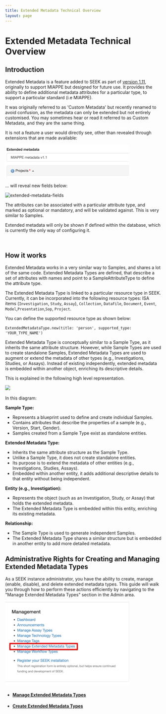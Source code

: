 ```yaml
---
title: Extended Metadata Technical Overview
layout: page
---
```


# Extended Metadata Technical Overview

## Introduction

Extended Metadata is a feature added to SEEK as part of [version 1.11](/tech/releases/#version-1110), originally to support
MIAPPE but designed for future use.
It provides the ability to define additional metadata attributes for a particular type, to support a particular standard (i.e MIAPPE).

<div class="alert alert-warning" markdown="1">
It was originally referred to as 'Custom Metadata' but recently renamed to avoid confusion, as the metadata can only be extended but not entirely customised. 
You may sometimes hear or read it referred to as Custom Metadata, and they are the same thing.
</div>

It is not a feature a user would directly see, other than revealed through extensions that are made available:


<img src="/images/user-guide/extended-metadata/extended-metadata-select.png" alt="extended-metadata-select" width="400">
<br>

... will reveal new fields below:

<img src="/images/user-guide/extended-metadata/extended-metadata-fields.png" alt="extended-metadata-fields" width="400">

The attributes can be associated with a particular attribute type, and marked as optional or mandatory, and will be validated against. This is very similar to Samples.

Extended metadata will only be shown if defined within the database, which is currently the only way of configuring it.

<br>

## How it works

Extended Metadata works in a very similar way to Samples, and shares a lot of the same code. Extended Metadata Types are defined, that describe a set of attributes with names
and point to a SampleAttributeType to define the attribute type.

The Extended Metadata Type is linked to a particular resource type in SEEK. Currently, it can be incorporated into the following resource types:
ISA items (`Investigation`, `Study`, `Assay`), `Collection`, `DataFile`, `Document`, `Event`, `Model`,`Presentation`,`Sop`, `Project`.

You can define the supported resource type as shown below:

```
ExtendedMetadataType.new(title: 'person', supported_type: 'YOUR_TYPE_NAME')
```

Extended Metadata Type is conceptually similar to a Sample Type, as it inherits the same attribute structure. However, while Sample Types are used to create standalone Samples, Extended Metadata Types are used to augment or extend the metadata of other types (e.g., Investigations, Studies, or Assays). 
Instead of existing independently, extended metadata is embedded within another object, enriching its descriptive details.

This is explained in the following high level representation. 

![](/images/user-guide/extended-metadata/high-level-arch.png)

In this diagram: 

**Sample Type:**

* Represents a blueprint used to define and create individual Samples.
* Contains attributes that describe the properties of a sample (e.g., Version, Start, Gender).
* Samples created from a Sample Type exist as standalone entities.

**Extended Metadata Type:**

* Inherits the same attribute structure as the Sample Type.
* Unlike a Sample Type, it does not create standalone entities.
* Its purpose is to extend the metadata of other entities (e.g., Investigations, Studies, Assays).
* Embedded within another entity, it adds additional descriptive details to that entity without being independent.

**Entity (e.g., Investigation):**

* Represents the object (such as an Investigation, Study, or Assay) that holds the extended metadata.
* The Extended Metadata Type is embedded within this entity, enriching its existing metadata.

**Relationship:**

* The Sample Type is used to generate independent Samples.
* The Extended Metadata Type shares a similar structure but is embedded in another entity to add more detailed metadata.



## Administrative Rights for Creating and Managing Extended Metadata Types

As a SEEK instance administrator, you have the ability to create, manage (enable, disable), and delete extended metadata types. This guide will walk you through how to perform these actions efficiently by navigating to the "Manage Extended Metadata Types" section in the Admin area.

<img src="/images/user-guide/extended-metadata/emt-management.png" alt="emt-top-level-tab" width="400">



* #### [Manage Extended Metadata Types](manage-extended-metadata-type.md)
* #### [Create Extended Metadata Types](create-extended-metadata-type.md)

